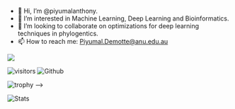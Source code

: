 - 👋 Hi, I’m @piyumalanthony.
- 👀 I’m interested in Machine Learning, Deep Learning and Bioinformatics.
- 💞️ I’m looking to collaborate on optimizations for deep learning techniques in phylogentics.
- 📫 How to reach me: Piyumal.Demotte@anu.edu.au

<!---
piyumalanthony/piyumalanthony is a ✨ special ✨ repository because its `README.md` (this file) appears on your GitHub profile.
You can click the Preview link to take a look at your changes.
--->
<!-- # Hi there <img src="https://media.giphy.com/media/hvRJCLFzcasrR4ia7z/giphy.gif" width="25px"> -->

<!-- ## 📊 GitHub Stats:
<!-- ![](https://github-readme-stats.vercel.app/api?username=piyumalanthony&theme=dark&hide_border=false&include_all_commits=true&count_private=true)<br/> -->
![](https://github-readme-streak-stats.herokuapp.com/?user=piyumalanthony&theme=dark&hide_border=false)<br/>

![visitors](https://visitor-badge.laobi.icu/badge?page_id=piyumalanthony) ![Github](https://img.shields.io/github/followers/piyumalanthony?label=Follow&style=social)

![trophy](https://github-profile-trophy.vercel.app/?username=piyumalanthony&row=1&column=5&margin-w=15) -->

<!-- <br />
<p>&nbsp;</p> -->

![Stats](https://github-readme-stats.vercel.app/api?username=piyumalanthony&show_icons=true&hide_border=true&count_private=true&include_all_commits=false&hide_title=true)
